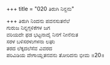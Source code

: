 +++
title = "020 ತಿರುಗಿ ನಿನ್ದನು"

+++
ತಿರುಗಿ ನಿಂದನು ಪವನಸುತನೆಲೆ  
ಗುರುಜ ನಿನ್ನಗ್ಗಳಿಕೆಗಳ ಜಗ  
ವರಿಯದೇ ಫಡ ಭಟ್ಟನಾದೈ ನಿನಗೆ ನೀನೆನುತ  
ಸರಳ ಬಳಿಸರಳುಗಳನಾ ಲಘು  
ತರದ ಲೆಕ್ಕದಲೆಸೆವ ವಿವರದ  
ಪರಿವಿಡಿಯ ವೇಗಾಯ್ಲತನವನು ತೋರಿದನು ಭೀಮ      ॥20॥